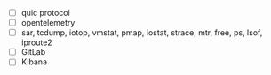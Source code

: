 - [ ] quic protocol
- [ ] opentelemetry
- [ ] sar, tcdump, iotop, vmstat,  pmap, iostat, strace, mtr, free, ps, lsof, iproute2
- [ ] GitLab
- [ ] Kibana